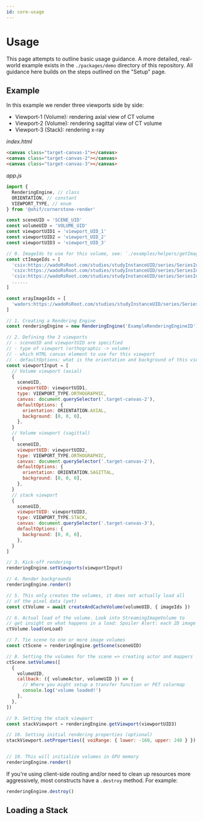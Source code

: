 ```yaml
---
id: core-usage
---
```

# Usage

This page attempts to outline basic usage guidance. A more detailed, real-world
example exists in the `./packages/demo` directory of this repository. All guidance
here builds on the steps outlined on the "Setup" page.


## Example
In this example we render three viewports side by side:
- Viewport-1 (Volume): rendering axial view of CT volume
- Viewport-2 (Volume): rendering sagittal view of CT volume
- Viewport-3 (Stack): rendering x-ray

_index.html_

```html
<canvas class="target-canvas-1"></canvas>
<canvas class="target-canvas-2"></canvas>
<canvas class="target-canvas-3"></canvas>
```

_app.js_

```js
import {
  RenderingEngine, // class
  ORIENTATION, // constant
  VIEWPORT_TYPE, // enum
} from '@ohif/cornerstone-render'

const sceneUID = 'SCENE_UID'
const volumeUID = 'VOLUME_UID'
const viewportUID1 = 'viewport_UID_1'
const viewportUID2 = 'viewport_UID_2'
const viewportUID3 = 'viewport_UID_3'

// 0. ImageIds to use for this volume, see: `./examples/helpers/getImageIdsAndCacheMetadata.js` for inspiration how to add metadata
const ctImageIds = [
  'csiv:https://wadoRsRoot.com/studies/studyInstanceUID/series/SeriesInstanceUID/instances/SOPInstanceUID/frames/1',
  'csiv:https://wadoRsRoot.com/studies/studyInstanceUID/series/SeriesInstanceUID/instances/SOPInstanceUID/frames/2',
  'csiv:https://wadoRsRoot.com/studies/studyInstanceUID/series/SeriesInstanceUID/instances/SOPInstanceUID/frames/3',
  ......
]

const xrayImageIds = [
  'wadors:https://wadoRsRoot.com/studies/studyInstanceUID/series/SeriesInstanceUID/instances/SOPInstanceUID/frames/1',
]

// 1. Creating a Rendering Engine
const renderingEngine = new RenderingEngine('ExampleRenderingEngineID')

// 2. Defining the 3 viewports
// - sceneUID and viewportUID are specified
// - type of viewport (orthographic -> volume)
// - which HTML canvas element to use for this viewport
// - defaultOptions: what is the orientation and background of this viewport
const viewportInput = [
  // Volume viewport (axial)
  {
    sceneUID,
    viewportUID: viewportUID1,
    type: VIEWPORT_TYPE.ORTHOGRAPHIC,
    canvas: document.querySelector('.target-canvas-2'),
    defaultOptions: {
      orientation: ORIENTATION.AXIAL,
      background: [0, 0, 0],
    },
  }
  // Volume viewport (sagittal)
  {
    sceneUID,
    viewportUID: viewportUID2,
    type: VIEWPORT_TYPE.ORTHOGRAPHIC,
    canvas: document.querySelector('.target-canvas-2'),
    defaultOptions: {
      orientation: ORIENTATION.SAGITTAL,
      background: [0, 0, 0],
    },
  }
  // stack viewport
  {
    sceneUID,
    viewportUID: viewportUID3,
    type: VIEWPORT_TYPE.STACK,
    canvas: document.querySelector('.target-canvas-3'),
    defaultOptions: {
      background: [0, 0, 0],
    },
  }
]

// 3. Kick-off rendering
renderingEngine.setViewports(viewportInput)

// 4. Render backgrounds
renderingEngine.render()

// 5. This only creates the volumes, it does not actually load all
// of the pixel data (yet)
const ctVolume = await createAndCacheVolume(volumeUID, { imageIds })

// 6. Actual load of the volume. Look into StreamingImageVolume to
// get insight on what happens in a load: Spoiler Alert: each 2D image is requested and its pixel data is put at the correct position in the volume
ctVolume.load(onLoad)

// 7. Tie scene to one or more image volumes
const ctScene = renderingEngine.getScene(sceneUID)

// 8. Setting the volumes for the scene => creating actor and mappers
ctScene.setVolumes([
  {
    volumeUID,
    callback: ({ volumeActor, volumeUID }) => {
      // Where you might setup a transfer function or PET colormap
      console.log('volume loaded!')
    },
  },
])

// 9. Setting the stack viewport
const stackViewport = renderingEngine.getViewport(viewportUID3)

// 10. Setting initial rendering properties (optional)
stackViewport.setProperties({ voiRange: { lower: -160, upper: 240 } })


// 10. This will initialize volumes in GPU memory
renderingEngine.render()
```

If you're using client-side routing and/or need to clean up resources more
aggressively, most constructs have a `.destroy` method. For example:

```js
renderingEngine.destroy()
```

## Loading a Stack
